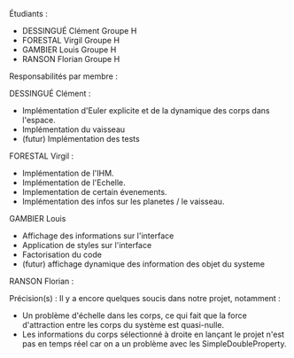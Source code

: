 Étudiants :
- DESSINGUÉ Clément Groupe H
- FORESTAL Virgil Groupe H
- GAMBIER Louis Groupe H
- RANSON Florian Groupe H

Responsabilités par membre :

DESSINGUÉ Clément :
- Implémentation d'Euler explicite et de la dynamique des corps dans l'espace.
- Implémentation du vaisseau
- (futur) Implémentation des tests

FORESTAL Virgil :
- Implémentation de l'IHM.
- Implémentation de l'Echelle.
- Implementation de certain évenements.
- Implémentation des infos sur les planetes / le vaisseau.

GAMBIER Louis 
- Affichage des informations sur l'interface
- Application de styles sur l'interface
- Factorisation du code
- (futur) affichage dynamique des information des objet du systeme


RANSON Florian :


Précision(s) :
Il y a encore quelques soucis dans notre projet, notamment :
- Un problème d'échelle dans les corps, ce qui fait que la force d'attraction 
entre les corps du système est quasi-nulle.
- Les informations du corps sélectionné à droite en lançant le projet n'est pas
en temps réel car on a un problème avec les SimpleDoubleProperty. 